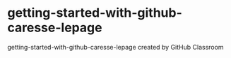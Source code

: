 # getting-started-with-github-caresse-lepage
getting-started-with-github-caresse-lepage created by GitHub Classroom

